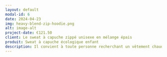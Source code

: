 ```yaml
---
layout: default
modal-id: 6
date: 2024-04-23
img: heavy-blend-zip-hoodie.png
alt: image-alt
project-date: €121.50
client: Le sweat à capuche zippé unisexe en mélange épais
produit: Sweat à capuche écologique enfant
description: Il convient à toute personne recherchant un vêtement chaud, confortable et polyvalent pour une utilisation quotidienne. Parfait pour les adultes de tous âges, hommes et femmes.
---
```

